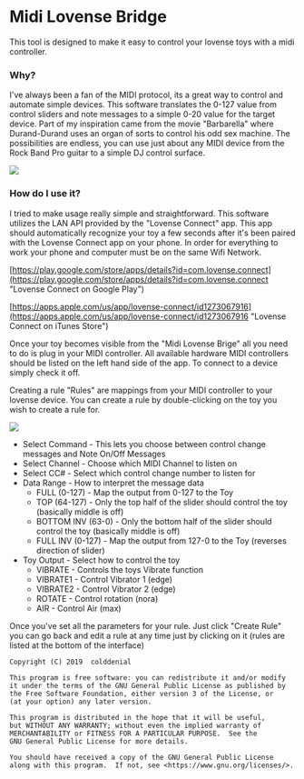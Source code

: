 # Midi Lovense Bridge #

This tool is designed to make it easy to control your lovense toys with a midi controller.

### Why? ###
I've always been a fan of the MIDI protocol, its a great way to control and automate simple devices. This software translates the 0-127 value from control sliders and note messages to a simple 0-20 value for the target device. Part of my inspiration came from the movie "Barbarella" where Durand-Durand uses an organ of sorts to control his odd sex machine. The possibilities are endless, you can use just about any MIDI device from the Rock Band Pro guitar to a simple DJ control surface.

![](http://openstatic.org/lovense/bridge.png)

### How do I use it? ###
I tried to make usage really simple and straightforward. This software utilizes the LAN API provided by the "Lovense Connect" app. This app should automatically recognize your toy a few seconds after it's been paired with the Lovense Connect app on your phone. In order for everything to work your phone and computer must be on the same Wifi Network.

[https://play.google.com/store/apps/details?id=com.lovense.connect](https://play.google.com/store/apps/details?id=com.lovense.connect "Lovense Connect on Google Play")

[https://apps.apple.com/us/app/lovense-connect/id1273067916](https://apps.apple.com/us/app/lovense-connect/id1273067916 "Lovense Connect on iTunes Store")

Once your toy becomes visible from the "Midi Lovense Brige" all you need to do is plug in your MIDI controller. All available hardware MIDI controllers should be listed on the left hand side of the app. To connect to a device simply check it off.

Creating a rule
"Rules" are mappings from your MIDI controller to your lovense device. You can create a rule by double-clicking on the toy you wish to create a rule for.

![](http://openstatic.org/lovense/rule_editor.png)

- Select Command - This lets you choose between control change messages and Note On/Off Messages
- Select Channel - Choose which MIDI Channel to listen on
- Select CC# - Select which control change number to listen for
- Data Range - How to interpret the message data
  - FULL (0-127) - Map the output from 0-127 to the Toy
  - TOP (64-127) - Only the top half of the slider should control the toy (basically middle is off)
  - BOTTOM INV (63-0) - Only the bottom half of the slider should control the toy (basically middle is off)
  - FULL INV (0-127) - Map the output from 127-0 to the Toy (reverses direction of slider)
- Toy Output - Select how to control the toy
  - VIBRATE - Controls the toys Vibrate function
  - VIBRATE1 - Control Vibrator 1 (edge)
  - VIBRATE2 - Control Vibrator 2 (edge)
  - ROTATE - Control rotation (nora)
  - AIR - Control Air (max)

Once you've set all the parameters for your rule. Just click "Create Rule" you can go back and edit a rule at any time just by clicking on it (rules are listed at the bottom of the interface)

    Copyright (C) 2019  colddenial

    This program is free software: you can redistribute it and/or modify
    it under the terms of the GNU General Public License as published by
    the Free Software Foundation, either version 3 of the License, or
    (at your option) any later version.

    This program is distributed in the hope that it will be useful,
    but WITHOUT ANY WARRANTY; without even the implied warranty of
    MERCHANTABILITY or FITNESS FOR A PARTICULAR PURPOSE.  See the
    GNU General Public License for more details.

    You should have received a copy of the GNU General Public License
    along with this program.  If not, see <https://www.gnu.org/licenses/>.